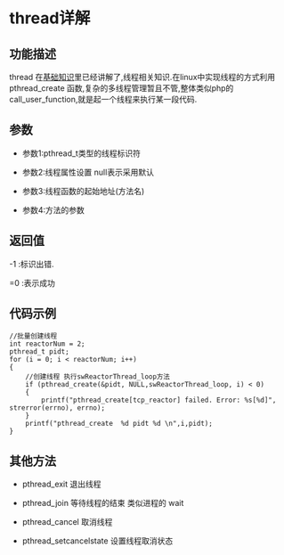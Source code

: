 # thread详解

## 功能描述

thread 在[基础知识](../append/F3_基础知识.md)里已经讲解了,线程相关知识.在linux中实现线程的方式利用pthread_create 函数,复杂的多线程管理暂且不管,整体类似php的call_user_function,就是起一个线程来执行某一段代码.

## 参数

* 参数1:pthread_t类型的线程标识符

* 参数2:线程属性设置 null表示采用默认

* 参数3:线程函数的起始地址(方法名)

* 参数4:方法的参数


## 返回值

-1 :标识出错.

=0 :表示成功

## 代码示例
    //批量创建线程
    int reactorNum = 2;
    pthread_t pidt;
    for (i = 0; i < reactorNum; i++)
    {
        //创建线程 执行swReactorThread_loop方法
        if (pthread_create(&pidt, NULL,swReactorThread_loop, i) < 0)
        {
            printf("pthread_create[tcp_reactor] failed. Error: %s[%d]", strerror(errno), errno);
        }
        printf("pthread_create  %d pidt %d \n",i,pidt);
    }

## 其他方法

* pthread_exit 退出线程

* pthread_join 等待线程的结束 类似进程的 wait

* pthread_cancel 取消线程

* pthread_setcancelstate  设置线程取消状态

